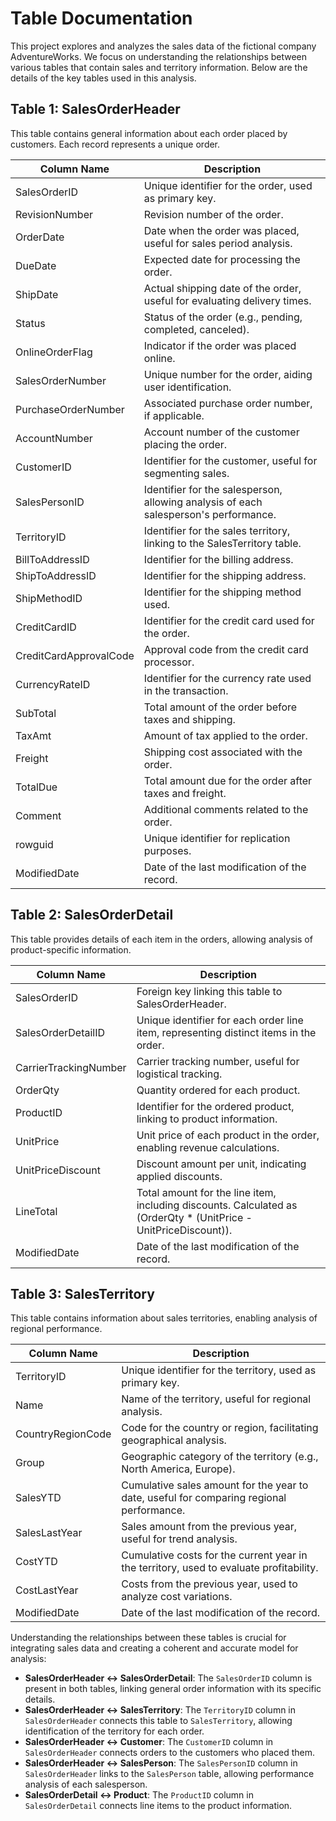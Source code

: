 # Table Documentation 

This project explores and analyzes the sales data of the fictional company AdventureWorks. We focus on understanding the relationships between various tables that contain sales and territory information. Below are the details of the key tables used in this analysis.

## Table 1: SalesOrderHeader

This table contains general information about each order placed by customers. Each record represents a unique order.

| Column Name                     | Description                                                         |
|---------------------------------|---------------------------------------------------------------------|
| SalesOrderID                    | Unique identifier for the order, used as primary key.              |
| RevisionNumber                  | Revision number of the order.                                      |
| OrderDate                       | Date when the order was placed, useful for sales period analysis.   |
| DueDate                         | Expected date for processing the order.                             |
| ShipDate                        | Actual shipping date of the order, useful for evaluating delivery times. |
| Status                          | Status of the order (e.g., pending, completed, canceled).          |
| OnlineOrderFlag                 | Indicator if the order was placed online.                           |
| SalesOrderNumber                | Unique number for the order, aiding user identification.            |
| PurchaseOrderNumber             | Associated purchase order number, if applicable.                   |
| AccountNumber                   | Account number of the customer placing the order.                  |
| CustomerID                      | Identifier for the customer, useful for segmenting sales.          |
| SalesPersonID                   | Identifier for the salesperson, allowing analysis of each salesperson's performance. |
| TerritoryID                     | Identifier for the sales territory, linking to the SalesTerritory table. |
| BillToAddressID                 | Identifier for the billing address.                                 |
| ShipToAddressID                 | Identifier for the shipping address.                                |
| ShipMethodID                    | Identifier for the shipping method used.                            |
| CreditCardID                    | Identifier for the credit card used for the order.                 |
| CreditCardApprovalCode          | Approval code from the credit card processor.                      |
| CurrencyRateID                  | Identifier for the currency rate used in the transaction.           |
| SubTotal                        | Total amount of the order before taxes and shipping.               |
| TaxAmt                          | Amount of tax applied to the order.                                 |
| Freight                         | Shipping cost associated with the order.                            |
| TotalDue                        | Total amount due for the order after taxes and freight.            |
| Comment                         | Additional comments related to the order.                          |
| rowguid                         | Unique identifier for replication purposes.                         |
| ModifiedDate                    | Date of the last modification of the record.                        |


## Table 2: SalesOrderDetail

This table provides details of each item in the orders, allowing analysis of product-specific information.

| Column Name              | Description                                                         |
|--------------------------|---------------------------------------------------------------------|
| SalesOrderID             | Foreign key linking this table to SalesOrderHeader.                 |
| SalesOrderDetailID       | Unique identifier for each order line item, representing distinct items in the order. |
| CarrierTrackingNumber     | Carrier tracking number, useful for logistical tracking.            |
| OrderQty                 | Quantity ordered for each product.                                  |
| ProductID                | Identifier for the ordered product, linking to product information. |
| UnitPrice                | Unit price of each product in the order, enabling revenue calculations. |
| UnitPriceDiscount        | Discount amount per unit, indicating applied discounts.            |
| LineTotal                | Total amount for the line item, including discounts. Calculated as (OrderQty * (UnitPrice - UnitPriceDiscount)). |
| ModifiedDate             | Date of the last modification of the record.                        |

## Table 3: SalesTerritory

This table contains information about sales territories, enabling analysis of regional performance.

| Column Name          | Description                                                         |
|----------------------|---------------------------------------------------------------------|
| TerritoryID          | Unique identifier for the territory, used as primary key.           |
| Name                 | Name of the territory, useful for regional analysis.                |
| CountryRegionCode    | Code for the country or region, facilitating geographical analysis.  |
| Group                | Geographic category of the territory (e.g., North America, Europe). |
| SalesYTD             | Cumulative sales amount for the year to date, useful for comparing regional performance. |
| SalesLastYear        | Sales amount from the previous year, useful for trend analysis.     |
| CostYTD              | Cumulative costs for the current year in the territory, used to evaluate profitability. |
| CostLastYear         | Costs from the previous year, used to analyze cost variations.      |
| ModifiedDate         | Date of the last modification of the record. 


Understanding the relationships between these tables is crucial for integrating sales data and creating a coherent and accurate model for analysis:

- **SalesOrderHeader ↔ SalesOrderDetail**: The `SalesOrderID` column is present in both tables, linking general order information with its specific details.
- **SalesOrderHeader ↔ SalesTerritory**: The `TerritoryID` column in `SalesOrderHeader` connects this table to `SalesTerritory`, allowing identification of the territory for each order.
- **SalesOrderHeader ↔ Customer**: The `CustomerID` column in `SalesOrderHeader` connects orders to the customers who placed them.
- **SalesOrderHeader ↔ SalesPerson**: The `SalesPersonID` column in `SalesOrderHeader` links to the `SalesPerson` table, allowing performance analysis of each salesperson.
- **SalesOrderDetail ↔ Product**: The `ProductID` column in `SalesOrderDetail` connects line items to the product information.
